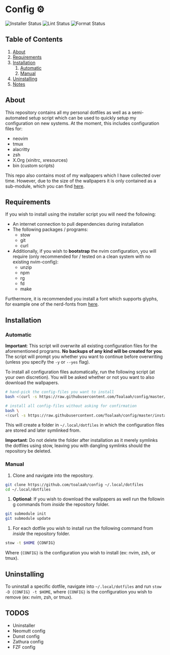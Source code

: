 # Config ⚙️

![Installer Status](https://github.com/toalaah/config/actions/workflows/test.yml/badge.svg)
![Lint Status](https://github.com/toalaah/config/actions/workflows/lint.yml/badge.svg)
![Format Status](https://github.com/toalaah/config/actions/workflows/format.yml/badge.svg)

## Table of Contents

1. [About](#about)
2. [Requirements](#requirements)
3. [Installation](#installation)
    1. [Automatic](#automatic)
    2. [Manual](#manual)
4. [Uninstalling](#uninstallation)
5. [Notes](#notes)

## About

This repository contains all my personal dotfiles as well as a semi-automated
setup script which can be used to quickly setup my configuration on new
systems. At the moment, this includes configuration files for:

- neovim
- tmux
- alacritty
- zsh
- X.Org (xinitrc, xresources)
- bin (custom scripts)

This repo also contains most of my wallpapers which I have collected over time.
However, due to the size of the wallpapers it is only contained as a
sub-module, which you can find [here](https://github.com/toalaah/wallpapers).

## Requirements

If you wish to install using the installer script you will need the following:

- An internet connection to pull dependencies during installation
- The following packages / programs:
  - stow
  - git
  - curl
- Additionally, if you wish to **bootstrap** the nvim configuration, you will
  require (only recommended for / tested on a clean system with no existing
  nvim-config):
  - unzip
  - npm
  - rg
  - fd
  - make

Furthermore, it is recommended you install a font which supports glyphs, for
example one of the nerd-fonts from
[here](https://github.com/ryanoasis/nerd-fonts).

## Installation

### Automatic

**Important**: This script will overwrite all existing configuration files for
the aforementioned programs. **No backups of any kind will be created for
you**. The script will prompt you whether you want to continue before
overwriting (unless you specify the `-y` or `--yes` flag).

To install all configuration files automatically, run the following script (at
your own discretion). You will be asked whether or not you want to also
download the wallpapers.

```bash
# hand-pick the config-files you want to install
bash <(curl -s https://raw.githubusercontent.com/Toalaah/config/master/install.sh)

# install all config-files without asking for confirmation
bash \
<(curl -s https://raw.githubusercontent.com/Toalaah/config/master/install.sh) --yes
```

This will create a folder in `~/.local/dotfiles` in which the configuration
files are stored and later symlinked from.

**Important**: Do not delete the folder after installation as it merely
symlinks the dotfiles using stow, leaving you with dangling symlinks should the
repository be deleted.

### Manual

1. Clone and navigate into the repository.

```bash
git clone https://github.com/toalaah/config ~/.local/dotfiles
cd ~/.local/dotfiles
```

1. **Optional**: If you wish to download the wallpapers as well run the followin
g commands from _inside_ the repository folder.

```bash
git submodule init
git submodule update
```

1. For each dotfile you wish to install run the following command from _inside_
the repository folder.

```bash
stow -t $HOME {CONFIG}
```

Where `{CONFIG}` is the configuration you wish to install (ex: nvim, zsh,
or tmux).

## Uninstalling

To uninstall a specific dotfile, navigate into `~/.local/dotfiles` and run `stow
 -D {CONFIG} -t $HOME`, where `{CONFIG}` is the configuration you wish to remove
 (ex: nvim, zsh, or tmux).

## TODOS

- Uninstaller
- Neomutt config
- Dunst config
- Zathura config
- FZF config
